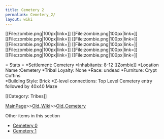 ```yaml
---
title: Cemetery 2
permalink: Cemetery_2/
layout: wiki
---
```

[[File:zombie.png|100px|link=]]
[[File:zombie.png|100px|link=]]
[[File:zombie.png|100px|link=]]
[[File:zombie.png|100px|link=]]
[[File:zombie.png|100px|link=]]
[[File:zombie.png|100px|link=]]
[[File:zombie.png|100px|link=]]
[[File:zombie.png|100px|link=]]
[[File:zombie.png|100px|link=]]
[[File:zombie.png|100px|link=]]

= Stats =
*Settlement: Cemetery 
*Inhabitants: 8-12 [[Zombie]]
*Location Name :Cemetery 
*Tribal Loyalty: None
*Race: undead
*Furniture: Crypt Coffins  
*Building Style: Brick 
*Z-level connections: Top Level Cemetery entry followed by 40x40 Maze   

[[Category: Tribes]]

[MainPage](/keeperrl_wiki/ "wikilink")>>[Old_Wiki](/keeperrl_wiki/Old_Wiki "wikilink")>>[Old_Cemetery](/keeperrl_wiki/Old_Cemetery "wikilink")

Other items in this section
-    [Cemetery 0](/keeperrl_wiki/Cemetery_0 "wikilink")
-    [Cemetery 1](/keeperrl_wiki/Cemetery_1 "wikilink")
